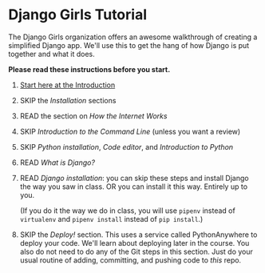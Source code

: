 # Django Girls Tutorial

The Django Girls organization offers an awesome walkthrough of creating a simplified Django app. We'll use this to get the hang of how Django is put together and what it does.

**Please read these instructions before you start.**

1. [Start here at the Introduction](https://tutorial.djangogirls.org/en/)
2. SKIP the _Installation_ sections
3. READ the section on _How the Internet Works_
4. SKIP _Introduction to the Command Line_ (unless you want a review)
5. SKIP _Python installation_, _Code editor_, and _Introduction to Python_
6. READ _What is Django?_
7. READ _Django installation_: you can skip these steps and install Django the way you saw in class. OR you can install it this way. Entirely up to you.

    (If you do it the way we do in class, you will use `pipenv` instead of `virtualenv` and `pipenv install` instead of `pip install`.)

8. SKIP the _Deploy!_ section. This uses a service called PythonAnywhere to deploy your code. We'll learn about deploying later in the course. You also do not need to do any of the Git steps in this section. Just do your usual routine of adding, committing, and pushing code to _this_ repo.